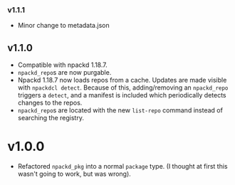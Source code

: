 ### v1.1.1
* Minor change to metadata.json

v1.1.0
------

- Compatible with npackd 1.18.7.
- `npackd_repo`s are now purgable.
- Npackd 1.18.7 now loads repos from a cache. Updates are made visible with
  `npackdcl detect`. Because of this, adding/removing an `npackd_repo` triggers a `detect`,
  and a manifest is included which periodically detects changes to the repos.
- `npackd_repo`s are located with the new `list-repo` command instead of searching the registry.

v1.0.0
======
- Refactored `npackd_pkg` into a normal `package` type. (I thought at first
  this wasn't going to work, but was wrong). 
